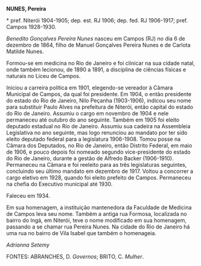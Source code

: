 **NUNES, Pereira**

\* pref. Niterói 1904-1905; dep. est. RJ 1906; dep. fed. RJ 1906-1917;
pref. Campos 1928-1930.

*Benedito Gonçalves Pereira Nunes* nasceu em Campos (RJ) no dia 6 de
dezembro de 1864, filho de Manuel Gonçalves Pereira Nunes e de Carlota
Matilde Nunes.

Formou-se em medicina no Rio de Janeiro e foi clinicar na sua cidade
natal, onde também lecionou, de 1890 a 1891, a disciplina de ciências
físicas e naturais no Liceu de Campos.

Iniciou a carreira política em 1901, elegendo-se vereador à Câmara
Municipal de Campos, da qual foi presidente. Em 1904, o então presidente
do estado do Rio de Janeiro, Nilo Peçanha (1903-1906), indicou seu nome
para substituir Paulo Alves na prefeitura de Niterói, então capital do
estado do Rio de Janeiro. Assumiu o cargo em novembro de 1904 e nele
permaneceu até outubro do ano seguinte. Também em 1905 foi eleito
deputado estadual no Rio de Janeiro. Assumiu sua cadeira na Assembleia
Legislativa no ano seguinte, mas logo renunciou ao mandato por ter sido
eleito deputado federal para a legislatura 1906-1908. Tomou posse na
Câmara dos Deputados, no Rio de Janeiro, então Distrito Federal, em maio
de 1906, e pouco depois foi nomeado segundo vice-presidente do estado do
Rio de Janeiro, durante a gestão de Alfredo Backer (1906-1910).
Permaneceu na Câmara e foi reeleito para as três legislaturas seguintes,
concluindo seu último mandato em dezembro de 1917. Voltou a concorrer a
cargo eletivo em 1928, quando foi eleito prefeito de Campos. Permaneceu
na chefia do Executivo municipal até 1930.

Faleceu em 1934.

Em sua homenagem, a instituição mantenedora da Faculdade de Medicina de
Campos leva seu nome. Também a antiga rua Formosa, localizada no bairro
do Ingá, em Niterói, teve o nome modificado em sua homenagem, passando a
se chamar rua Pereira Nunes. Na cidade do Rio de Janeiro há uma rua no
bairro de Vila Isabel que também o homenageia.

*Adrianna Setemy*

FONTES: ABRANCHES, D. *Governos*; BRITO, C. *Mulher*.
